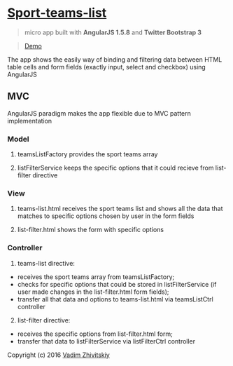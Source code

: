 
# [Sport-teams-list](http://sborka.kr.ua/sport-teams-list/app/)

> micro app built with **AngularJS 1.5.8** and **Twitter Bootstrap 3**

> [Demo](http://sborka.kr.ua/sport-teams-list/app/)

The app shows the easily way of binding and filtering data between HTML table cells and form fields (exactly input, select and checkbox) using AngularJS

## MVC

AngularJS paradigm makes the app flexible due to MVC pattern implementation

### Model

1) teamsListFactory provides the sport teams array

2) listFilterService keeps the specific options that it could recieve from list-filter directive

### View

1) teams-list.html receives the sport teams list and shows all the data that matches to specific options chosen by user in the form fields

2) list-filter.html shows the form with specific options

### Controller

1) teams-list directive:
 - receives the sport teams array from teamsListFactory;
 - checks for specific options that could be stored in listFilterService (if user made changes in the list-filter.html form fields);
 - transfer all that data and options to teams-list.html via teamsListCtrl controller

2) list-filter directive:
 - receives the specific options from list-filter.html form;
 - transfer that data to listFilterService via listFilterCtrl controller

Copyright (c) 2016 [Vadim Zhivitskiy](https://github.com/sborka-ua)